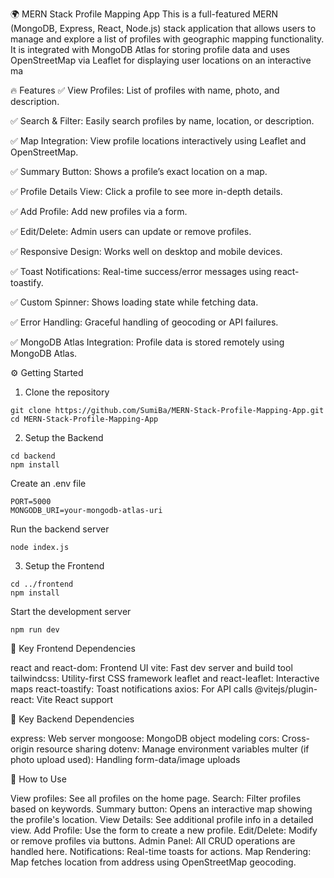 🌍 MERN Stack Profile Mapping App
This is a full-featured MERN (MongoDB, Express, React, Node.js) stack application that allows users to manage and explore a list of profiles with geographic mapping functionality. It is integrated with MongoDB Atlas for storing profile data and uses OpenStreetMap via Leaflet for displaying user locations on an interactive ma


🔥 Features
✅ View Profiles: List of profiles with name, photo, and description.

✅ Search & Filter: Easily search profiles by name, location, or description.

✅ Map Integration: View profile locations interactively using Leaflet and OpenStreetMap.

✅ Summary Button: Shows a profile’s exact location on a map.

✅ Profile Details View: Click a profile to see more in-depth details.

✅ Add Profile: Add new profiles via a form.

✅ Edit/Delete: Admin users can update or remove profiles.

✅ Responsive Design: Works well on desktop and mobile devices.

✅ Toast Notifications: Real-time success/error messages using react-toastify.

✅ Custom Spinner: Shows loading state while fetching data.

✅ Error Handling: Graceful handling of geocoding or API failures.

✅ MongoDB Atlas Integration: Profile data is stored remotely using MongoDB Atlas.


⚙️ Getting Started
1. Clone the repository
```
git clone https://github.com/SumiBa/MERN-Stack-Profile-Mapping-App.git
cd MERN-Stack-Profile-Mapping-App
```

2. Setup the Backend
```
cd backend
npm install
```

Create an .env file
```
PORT=5000
MONGODB_URI=your-mongodb-atlas-uri
```

Run the backend server
```
node index.js
```

3. Setup the Frontend
```
cd ../frontend
npm install
```

Start the development server
```
npm run dev
```

🔑 Key Frontend Dependencies

react and react-dom: Frontend UI
vite: Fast dev server and build tool
tailwindcss: Utility-first CSS framework
leaflet and react-leaflet: Interactive maps
react-toastify: Toast notifications
axios: For API calls
@vitejs/plugin-react: Vite React support

🧩 Key Backend Dependencies

express: Web server
mongoose: MongoDB object modeling
cors: Cross-origin resource sharing
dotenv: Manage environment variables
multer (if photo upload used): Handling form-data/image uploads

🚀 How to Use

View profiles: See all profiles on the home page.
Search: Filter profiles based on keywords.
Summary button: Opens an interactive map showing the profile's location.
View Details: See additional profile info in a detailed view.
Add Profile: Use the form to create a new profile.
Edit/Delete: Modify or remove profiles via buttons.
Admin Panel: All CRUD operations are handled here.
Notifications: Real-time toasts for actions.
Map Rendering: Map fetches location from address using OpenStreetMap geocoding.
